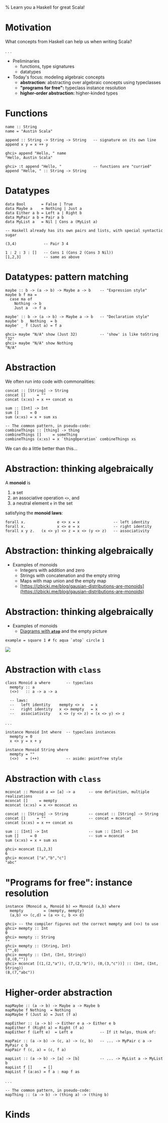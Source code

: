 % Learn you a Haskell for great Scala!

# Motivation

What concepts from Haskell can help us when writing Scala?

. . .

* Preliminaries
    * functions, type signatures
    * datatypes
* Today's focus: modeling algebraic concepts
    * **abstraction:** abstracting over algebraic concepts using typeclasses
    * **"programs for free":** typeclass instance resolution
    * **higher-order abstraction:** higher-kinded types

# Functions

```{.haskell}
name :: String
name = "Austin Scala"

append :: String -> String -> String   -- signature on its own line
append x y = x ++ y
```

```{.haskell}
ghci> append "Hello, " name
"Hello, Austin Scala"

ghci> :t append "Hello, "              -- functions are "curried"
append "Hello, " :: String -> String
```


# Datatypes

```{.haskell}
data Bool       = False | True
data Maybe a    = Nothing | Just a
data Either a b = Left a | Right b
data MyPair a b = Pair a b
data MyList a   = Nil | Cons a (MyList a)
```

```{.haskell}
-- Haskell already has its own pairs and lists, with special syntactic sugar

(3,4)            -- Pair 3 4

1 : 2 : 3 : []   -- Cons 1 (Cons 2 (Cons 3 Nil))
[1,2,3]          -- same as above
```

# Datatypes: pattern matching

```{.haskell}
maybe :: b -> (a -> b) -> Maybe a -> b    -- "Expression style"
maybe b f ma =
  case ma of
    Nothing -> b
    Just a  -> f a

maybe' :: b -> (a -> b) -> Maybe a -> b   -- "Declaration style"
maybe' b _ Nothing  = b
maybe' _ f (Just a) = f a
```

```{.haskell}
ghci> maybe "N/A" show (Just 32)          -- 'show' is like toString
"32"
ghci> maybe "N/A" show Nothing
"N/A"
```

# Abstraction

We often run into code with commonalities:
```{.haskell}
concat :: [String] -> String
concat []     = ""
concat (x:xs) = x ++ concat xs

sum :: [Int] -> Int
sum []     = 0
sum (x:xs) = x + sum xs
```
```{.haskell}
-- The common pattern, in pseudo-code:
combineThings :: [thing] -> thing
combineThings []     = someThing
combineThings (x:xs) = x `thingOperation` combineThings xs
```

We can do a little better than this...

# Abstraction: thinking algebraically

A **monoid** is

1. a set
2. an associative operation `<>`, and
3. a neutral element `e` in the set

satisfying the **monoid laws**:

```{.haskell}
forall x.              e <> x = x               -- left identity
forall x.              x <> e = x               -- right identity
forall x y z.   (x <> y) <> z = x <> (y <> z)   -- associativity
```


# Abstraction: thinking algebraically

* Examples of monoids
    * Integers with addition and zero
    * Strings with concatenation and the empty string
    * Maps with map union and the empty map
    * [https://izbicki.me/blog/gausian-distributions-are-monoids](https://izbicki.me/blog/gausian-distributions-are-monoids)


# Abstraction: thinking algebraically

* Examples of monoids
    * [Diagrams with **`atop`**](http://projects.haskell.org/diagrams/doc/quickstart.html#combining-diagrams) and the empty picture

```{.haskell}
example = square 1 # fc aqua `atop` circle 1
```

![](atop.png)


# Abstraction with `class`

```{.haskell}
class Monoid a where       -- typeclass
  mempty :: a
  (<>)   :: a -> a -> a

  -- laws:
  --   left identity    mempty <> x   = x
  --   right identity   x <> mempty   = x
  --   associativity    x <> (y <> z) = (x <> y) <> z
```

. . .

```{.haskell}
instance Monoid Int where  -- typeclass instances
  mempty = 0
  x <> y = x + y

instance Monoid String where
  mempty = ""
  (<>)   = (++)            -- aside: pointfree style
```

# Abstraction with `class`

```{.haskell}
mconcat :: Monoid a => [a] -> a      -- one definition, multiple realizations
mconcat []     = mempty
mconcat (x:xs) = x <> mconcat xs
```
```{.haskell}
concat :: [String] -> String         -- concat :: [String] -> String
concat []     = ""                   -- concat = mconcat
concat (x:xs) = x ++ concat xs

sum :: [Int] -> Int                  -- sum :: [Int] -> Int
sum []     = 0                       -- sum = mconcat
sum (x:xs) = x + sum xs
```
```{.haskell}
ghci> mconcat [1,2,3]
6
ghci> mconcat ["a","b","c"]
"abc"
```

# "Programs for free": instance resolution

```{.haskell}
instance (Monoid a, Monoid b) => Monoid (a,b) where
  mempty         = (mempty, mempty)
  (a,b) <> (c,d) = (a <> c, b <> d)
```

```{.haskell}
ghci> -- the compiler figures out the correct mempty and (<>) to use
ghci> mempty :: Int
0
ghci> mempty :: String
""
ghci> mempty :: (String, Int)
("",0)
ghci> mempty :: (Int, (Int, String))
(0,(0,""))
ghci> mconcat [(1,(2,"a")), (7,(2,"b")), (0,(3,"c"))] :: (Int, (Int, String))
(8,(7,"abc"))
```

# Higher-order abstraction

```{.haskell}
mapMaybe :: (a -> b) -> Maybe a -> Maybe b
mapMaybe f Nothing  = Nothing
mapMaybe f (Just a) = Just (f a)

mapEither :: (a -> b) -> Either e a -> Either e b
mapEither f (Right a) = Right (f a)
mapEither f (Left e)  = Left e            -- If it helps, think of:

mapPair :: (a -> b) -> (c, a) -> (c, b)   -- ... -> MyPair c a -> MyPair c b
mapPair f (c, a) = (c, f a)

mapList :: (a -> b) -> [a] -> [b]         -- ... -> MyList a -> MyList b
mapList f []     = []
mapList f (a:as) = f a : map f as
```
. . .
```{.haskell}
-- The common pattern, in pseudo-code:
mapThing :: (a -> b) -> (thing a) -> (thing b)
```

# Kinds

